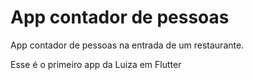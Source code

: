 # App contador de pessoas
App contador de pessoas na entrada de um restaurante.

Esse é o primeiro app da Luiza em Flutter
